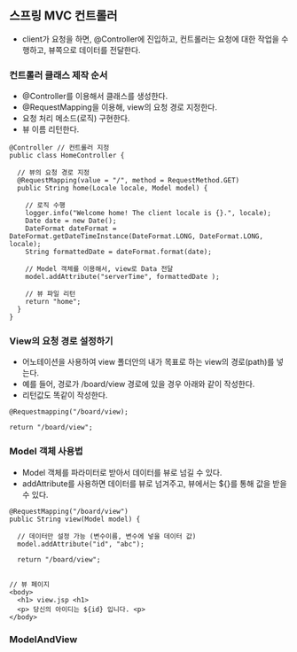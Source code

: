 ## 스프링 MVC 컨트롤러 
- client가 요청을 하면, @Controller에 진입하고, 컨트롤러는 요청에 대한 작업을 수행하고, 뷰쪽으로 데이터를 전달한다.

### 컨트롤러 클래스 제작 순서
- @Controller를 이용해서 클래스를 생성한다.
- @RequestMapping을 이용해, view의 요청 경로 지정한다.
- 요청 처리 메소드(로직) 구현한다.
- 뷰 이름 리턴한다.

```
@Controller // 컨트롤러 지정 
public class HomeController { 

  // 뷰의 요청 경로 지정 
  @RequestMapping(value = "/", method = RequestMethod.GET) 
  public String home(Locale locale, Model model) { 
  
    // 로직 수행 
    logger.info("Welcome home! The client locale is {}.", locale); 
    Date date = new Date(); 
    DateFormat dateFormat = DateFormat.getDateTimeInstance(DateFormat.LONG, DateFormat.LONG, locale); 
    String formattedDate = dateFormat.format(date); 

    // Model 객체를 이용해서, view로 Data 전달 
    model.addAttribute("serverTime", formattedDate ); 

    // 뷰 파일 리턴
    return "home";  
  } 
}
```

### View의 요청 경로 설정하기
- 어노테이션을 사용하여 view 폴더안의 내가 목표로 하는 view의 경로(path)를 넣는다.
- 예를 들어, 경로가 /board/view 경로에 있을 경우 아래와 같이 작성한다.
- 리턴값도 똑같이 작성한다.
```
@Requestmapping("/board/view);

return "/board/view";
```

### Model 객체 사용법
- Model 객체를 파라미터로 받아서 데이터를 뷰로 넘길 수 있다.
- addAttribute를 사용하면 데이터를 뷰로 넘겨주고, 뷰에서는 ${}를 통해 값을 받을 수 있다.

```
@RequestMapping("/board/view")
public String view(Model model) {

  // 데이터만 설정 가능 (변수이름, 변수에 넣을 데이터 값)
  model.addAttribute("id", "abc");

  return "/board/view";
  
  
// 뷰 페이지
<body>
  <h1> view.jsp <h1>
  <p> 당신의 아이디는 ${id} 입니다. <p>
</body>
```

### ModelAndView 














